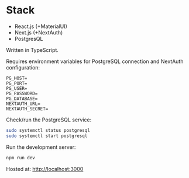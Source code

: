 # Stack
- React.js (+MaterialUI)
- Next.js (+NextAuth)
- PostgresQL

Written in TypeScript.

Requires environment variables for PostgreSQL connection and NextAuth configuration:

```
PG_HOST=
PG_PORT=
PG_USER=
PG_PASSWORD=
PG_DATABASE=
NEXTAUTH_URL=
NEXTAUTH_SECRET=
```

Check/run the PostgreSQL service:

```bash
sudo systemctl status postgresql
sudo systemctl start postgresql
```

Run the development server:

```bash
npm run dev
```

Hosted at: [http://localhost:3000](http://localhost:3000)
